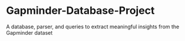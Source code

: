 # Gapminder-Database-Project
A database, parser, and queries to extract meaningful insights from the Gapminder dataset
